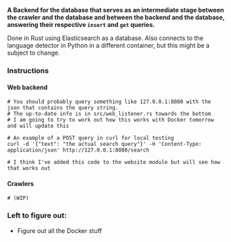 **A Backend for the database that serves as an intermediate stage between the
crawler and the database and between the backend and the database, answering their
respective `insert` and `get` queries.**

Done in Rust using Elasticsearch as a database. Also connects to the language detector
in Python in a different container, but this might be a subject to change.

### Instructions

#### Web backend
```
# You should probably query something like 127.0.0.1:8080 with the json that contains the query string.
# The up-to-date info is in src/web_listener.rs towards the bottom
# I am going to try to work out how this works with Docker tomorrow and will update this

# An example of a POST query in curl for local testing
curl -d '{"text": "the actual search query"}' -H 'Content-Type: application/json' http://127.0.0.1:8080/search

# I think I've added this code to the website module but will see how that works out
```

#### Crawlers

```
# (WIP)
```

### Left to figure out:
* Figure out all the Docker stuff
